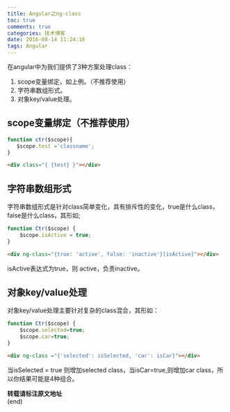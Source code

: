 ```yaml
---
title: Angular之ng-class
toc: true
comments: true
categories: 技术博客
date: 2016-08-14 11:24:10
tags: Angular
---
```


在angular中为我们提供了3种方案处理class：

1. scope变量绑定，如上例。（不推荐使用）
2. 字符串数组形式。
3. 对象key/value处理。
<!-- more -->
## scope变量绑定（不推荐使用）

```js
function ctr($scope){
   $scope.test ='classname';
}
```
```html
<div class="{ {test} }"></div>
```

## 字符串数组形式

字符串数组形式是针对class简单变化，具有排斥性的变化，true是什么class，false是什么class，其形如;
```js
function Ctr($scope) { 
    $scope.isActive = true;
}
```
```html
<div ng-class="{true: 'active', false: 'inactive'}[isActive]"></div>
```
isActive表达式为true，则 active，负责inactive。

## 对象key/value处理

对象key/value处理主要针对复杂的class混合，其形如：
```js
function Ctr($scope) {
    $scope.selected=true;
    $scope.car=true;
}
```
```html
<div ng-class ="{'selected': isSelected, 'car': isCar}"></div> 
```
当isSelected = true 则增加selected class，当isCar=true,则增加car class，所以你结果可能是4种组合。

**转载请标注原文地址**                           
(end)


